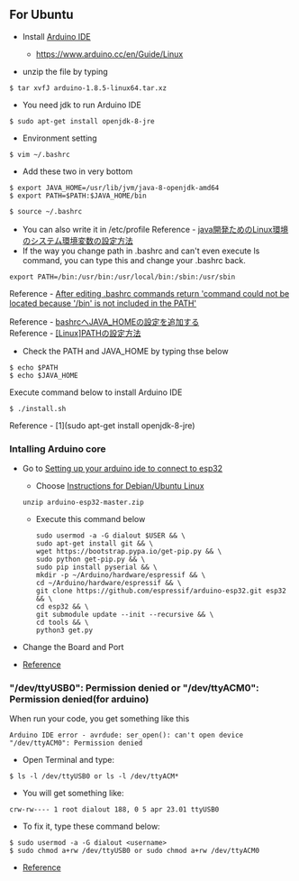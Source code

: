 
## For Ubuntu 

- Install [Arduino IDE](https://www.arduino.cc/en/Main/Software)
  - https://www.arduino.cc/en/Guide/Linux

- unzip the file by typing 
```
$ tar xvfJ arduino-1.8.5-linux64.tar.xz
```
- You need jdk to run Arduino IDE
```
$ sudo apt-get install openjdk-8-jre
```
- Environment setting
```
$ vim ~/.bashrc
```
- Add these two in very bottom
```
$ export JAVA_HOME=/usr/lib/jvm/java-8-openjdk-amd64
$ export PATH=$PATH:$JAVA_HOME/bin
```
```
$ source ~/.bashrc
```
- You can also write it in /etc/profile
Reference - [java開発ためのLinux環境のシステム環境変数の設定方法](https://51flya.com/linux/380.html) 
- If the way you change path in .bashrc and can't even execute ls command, you can type this and change your .bashrc back.
```
export PATH=/bin:/usr/bin:/usr/local/bin:/sbin:/usr/sbin
```
Reference - [After editing .bashrc commands return 'command could not be located because '/bin' is not included in the PATH'](https://askubuntu.com/questions/688318/after-editing-bashrc-commands-return-command-could-not-be-located-because-bi)

Reference - [bashrcへJAVA_HOMEの設定を追加する](http://forco.hateblo.jp/entry/2015/04/05/035621)  
Reference - [[Linux]PATHの設定方法](http://devb.hatenablog.com/entry/20101203/1291391256)
- Check the PATH and JAVA_HOME by typing thse below
```
$ echo $PATH
$ echo $JAVA_HOME
```
Execute command below to install Arduino IDE
```
$ ./install.sh
```

Reference - [1](sudo apt-get install openjdk-8-jre)

### Intalling Arduino core

- Go to [Setting up your arduino ide to connect to esp32](https://github.com/espressif/arduino-esp32#installation-instructions)
  - Choose [Instructions for Debian/Ubuntu Linux](https://github.com/espressif/arduino-esp32/blob/master/docs/arduino-ide/debian_ubuntu.md)
  ```
  unzip arduino-esp32-master.zip
  ```
  - Execute this command below 
    ```
    sudo usermod -a -G dialout $USER && \
    sudo apt-get install git && \
    wget https://bootstrap.pypa.io/get-pip.py && \
    sudo python get-pip.py && \
    sudo pip install pyserial && \
    mkdir -p ~/Arduino/hardware/espressif && \
    cd ~/Arduino/hardware/espressif && \
    git clone https://github.com/espressif/arduino-esp32.git esp32 && \
    cd esp32 && \
    git submodule update --init --recursive && \
    cd tools && \
    python3 get.py
    ```
    
- Change the Board and Port
- [Reference](https://www.mgo-tec.com/arduino-core-esp32-install)

### "/dev/ttyUSB0": Permission denied or "/dev/ttyACM0": Permission denied(for arduino)
When run your code, you get something like this 
```
Arduino IDE error - avrdude: ser_open(): can't open device "/dev/ttyACM0": Permission denied 
```

- Open Terminal and type:
```
$ ls -l /dev/ttyUSB0 or ls -l /dev/ttyACM*
```
- You will get something like:
```
crw-rw---- 1 root dialout 188, 0 5 apr 23.01 ttyUSB0
```
- To fix it, type these command below:
```
$ sudo usermod -a -G dialout <username>
$ sudo chmod a+rw /dev/ttyUSB0 or sudo chmod a+rw /dev/ttyACM0
```

- [Reference](http://arduino-er.blogspot.jp/2014/08/arduino-ide-error-avrdude-seropen-cant.html)


